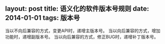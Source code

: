 layout: post
title: 语义化的软件版本号规则
date: 2014-01-01
tags: 版本号
---
当以不向后兼容的方式，变更API时，递增主版本号。
当以向后兼容的方式，增加功能时，递增副版本号。
当以向后兼容的方式，修正BUG时，递增补丁版本号。

